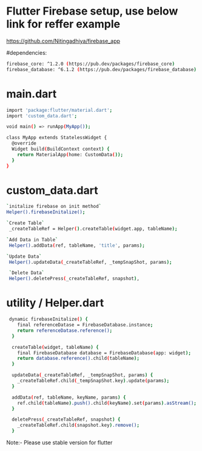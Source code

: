 # Flutter Firebase setup, use below link for reffer example 

https://github.com/Nitingadhiya/firebase_app


#dependencies:
 ```bash
 firebase_core: ^1.2.0 (https://pub.dev/packages/firebase_core)
 firebase_database: ^6.1.2 (https://pub.dev/packages/firebase_database)
 ```

# main.dart
```bash
import 'package:flutter/material.dart';
import 'custom_data.dart';

void main() => runApp(MyApp());

class MyApp extends StatelessWidget {
  @override
  Widget build(BuildContext context) {
    return MaterialApp(home: CustomData());
  }
}
```

# custom_data.dart
```bash
`initalize firebase on init method`
Helper().firebaseInitalize();

`Create Table`
 _createTableRef = Helper().createTable(widget.app, tableName);

`Add Data in Table`
 Helper().addData(ref, tableName, 'title', params);

`Update Data`
 Helper().updateData(_createTableRef, _tempSnapShot, params);

 `Delete Data`
 Helper().deletePress(_createTableRef, snapshot),
```


# utility / Helper.dart
```bash
 dynamic firebaseInitalize() {
    final referenceDatase = FirebaseDatabase.instance;
    return referenceDatase.reference();
  }

  createTable(widget, tableName) {
    final FirebaseDatabase database = FirebaseDatabase(app: widget);
    return database.reference().child(tableName);
  }

  updateData(_createTableRef, _tempSnapShot, params) {
    _createTableRef.child(_tempSnapShot.key).update(params);
  }

  addData(ref, tableName, keyName, params) {
    ref.child(tableName).push().child(keyName).set(params).asStream();
  }

  deletePress(_createTableRef, snapshot) {
    _createTableRef.child(snapshot.key).remove();
  }
```

Note:- Please use stable version for flutter 
